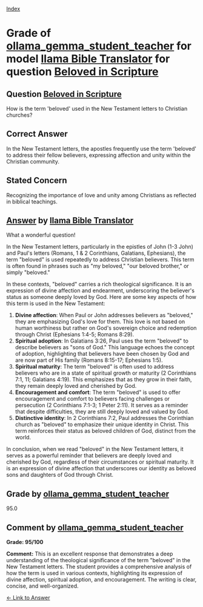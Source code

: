 
[Index](../../../../index.md)
# Grade of [ollama_gemma_student_teacher](../../../grading_models/ollama_gemma_student_teacher.md) for model [llama Bible Translator](../../../answering_models/llama_Bible_Translator.md) for question [Beloved in Scripture](../../../questions/Beloved_in_Scripture.md)

## Question [Beloved in Scripture](../../../questions/Beloved_in_Scripture.md)
How is the term 'beloved' used in the New Testament letters to Christian churches?

## Correct Answer
In the New Testament letters, the apostles frequently use the term 'beloved' to address their fellow believers, expressing affection and unity within the Christian community.

## Stated Concern
Recognizing the importance of love and unity among Christians as reflected in biblical teachings.

## [Answer](../Beloved_in_Scripture.md) by [llama Bible Translator](../../../answering_models/llama_Bible_Translator.md)
What a wonderful question!

In the New Testament letters, particularly in the epistles of John (1-3 John) and Paul's letters (Romans, 1 & 2 Corinthians, Galatians, Ephesians), the term "beloved" is used repeatedly to address Christian believers. This term is often found in phrases such as "my beloved," "our beloved brother," or simply "beloved."

In these contexts, "beloved" carries a rich theological significance. It is an expression of divine affection and endearment, underscoring the believer's status as someone deeply loved by God. Here are some key aspects of how this term is used in the New Testament:

1. **Divine affection**: When Paul or John addresses believers as "beloved," they are emphasizing God's love for them. This love is not based on human worthiness but rather on God's sovereign choice and redemption through Christ (Ephesians 1:4-5; Romans 8:29).
2. **Spiritual adoption**: In Galatians 3:26, Paul uses the term "beloved" to describe believers as "sons of God." This language echoes the concept of adoption, highlighting that believers have been chosen by God and are now part of His family (Romans 8:15-17; Ephesians 1:5).
3. **Spiritual maturity**: The term "beloved" is often used to address believers who are in a state of spiritual growth or maturity (2 Corinthians 7:1, 11; Galatians 4:19). This emphasizes that as they grow in their faith, they remain deeply loved and cherished by God.
4. **Encouragement and comfort**: The term "beloved" is used to offer encouragement and comfort to believers facing challenges or persecution (2 Corinthians 7:1-3; 1 Peter 2:11). It serves as a reminder that despite difficulties, they are still deeply loved and valued by God.
5. **Distinctive identity**: In 2 Corinthians 7:2, Paul addresses the Corinthian church as "beloved" to emphasize their unique identity in Christ. This term reinforces their status as beloved children of God, distinct from the world.

In conclusion, when we read "beloved" in the New Testament letters, it serves as a powerful reminder that believers are deeply loved and cherished by God, regardless of their circumstances or spiritual maturity. It is an expression of divine affection that underscores our identity as beloved sons and daughters of God through Christ.

## Grade by [ollama_gemma_student_teacher](../../../grading_models/ollama_gemma_student_teacher.md)
95.0

## Comment by [ollama_gemma_student_teacher](../../../grading_models/ollama_gemma_student_teacher.md)
**Grade: 95/100**

**Comment:** This is an excellent response that demonstrates a deep understanding of the theological significance of the term "beloved" in the New Testament letters. The student provides a comprehensive analysis of how the term is used in various contexts, highlighting its expression of divine affection, spiritual adoption, and encouragement. The writing is clear, concise, and well-organized.

[&lt;- Link to Answer](../Beloved_in_Scripture.md)
